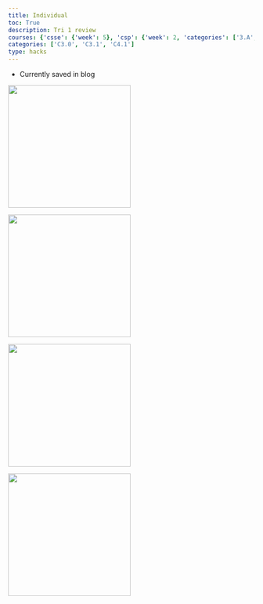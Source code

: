 ```yaml
---
title: Individual
toc: True
description: Tri 1 review
courses: {'csse': {'week': 5}, 'csp': {'week': 2, 'categories': ['3.A', '5.B']}, 'csa': {'week': 9}}
categories: ['C3.0', 'C3.1', 'C4.1']
type: hacks
---
```

- Currently saved in blog
<p><img src="{{ site.baseurl }}/images/CSSE.png" width=250px/></p>
<p><img src="{{ site.baseurl }}/images/CSP.png" width=250px/></p>
<p><img src="{{ site.baseurl }}/images/CSA1.png" width=250px/></p>
<p><img src="{{ site.baseurl }}/images/CSA2.png" width=250px/></p>